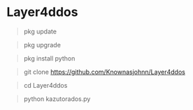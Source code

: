 # Layer4ddos


>pkg update

>pkg upgrade

>pkg install python


>git clone https://github.com/Knownasjohnn/Layer4ddos

>cd Layer4ddos


>python kazutorados.py
